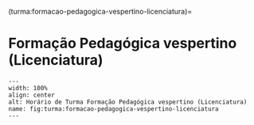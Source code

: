 (turma:formacao-pedagogica-vespertino-licenciatura)=

# Formação Pedagógica vespertino (Licenciatura)

```{figure} ../_static/img/turma/formacao-pedagogica-vespertino-licenciatura.png
---
width: 100%
align: center
alt: Horário de Turma Formação Pedagógica vespertino (Licenciatura)
name: fig:turma:formacao-pedagogica-vespertino-licenciatura
---
```

